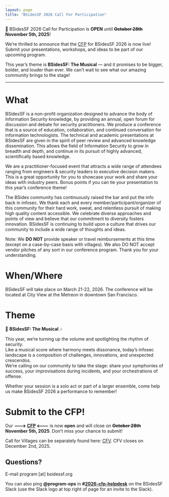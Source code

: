 ```yaml
---
layout: page
title: "BSidesSF 2026 Call For Participation"
---
```


🎤 BSidesSF 2026 Call for Participation is **OPEN** until **~~October 28th~~ November 5th, 2025**!  

We’re thrilled to announce that the [CFP](https://sessionize.com/bsidessf2026) for BSidesSF 2026 is now live! Submit your presentations, workshops, and ideas to be part of our upcoming program.

This year’s theme is **BSidesSF: The Musical** — and it promises to be bigger, bolder, and louder than ever. We can’t wait to see what our amazing community brings to the stage!

---

# **What**

BSidesSF is a non-profit organization designed to advance the body of Information 
Security knowledge, by providing an annual, open forum for discussion and debate for 
security practitioners. We produce a conference that is a source of education, 
collaboration, and continued conversation for information technologists. The technical 
and academic presentations at BSidesSF are given in the spirit of peer review and 
advanced knowledge dissemination. This allows the field of Information Security to grow 
in breadth and depth, and continue in its pursuit of highly advanced, scientifically 
based knowledge.

We are a practitioner-focused event that attracts a wide range of attendees ranging 
from engineers & security leaders to executive decision makers. This is a great 
opportunity for you to showcase your work and share your ideas with industry peers. 
Bonus points if you can tie your presentation to this year’s conference theme!

The BSides community has continuously raised the bar and put the info back in 
infosec. We thank each and every member/participant/organizer of this community for 
their hard work, sweat, and relentless pursuit of making high quality content accessible.
We celebrate diverse approaches and points of view and believe that our commitment to 
diversity fosters innovation. BSidesSF is continuing to build upon a culture that drives 
our community to include a wide range of thoughts and ideas.

Note: We **DO NOT** provide speaker or travel reimbursements at this time (except on a 
case-by-case basis with villages). We also DO NOT accept vendor pitches of any 
sort in our conference program. Thank you for your understanding.

# **When/Where**

BSidesSF will take place on March 21-22, 2026. The conference will be located 
at City View at the Metreon in downtown San Francisco.

# **Theme**

🎵 **BSidesSF: The Musical** 🎶  

This year, we’re turning up the volume and spotlighting the rhythm of security.  
Like a musical score where harmony meets dissonance, today’s infosec landscape is a 
composition of challenges, innovations, and unexpected crescendos.  
We’re calling on our community to take the stage: share your symphonies of success, 
your improvisations during incidents, and your orchestrations of offense.  

Whether your session is a solo act or part of a larger ensemble, come help us make BSidesSF 
2026 a performance to remember!

# **Submit to the CFP!**

Our **---> [CFP](https://sessionize.com/bsidessf2026) <---** is now **open** and will close on **~~October 28th~~ November 5th, 2025**. Don’t miss your chance to submit!

Call for Villages can be separately found here: [CFV](/cfv). CFV closes on December 2nd, 2025.

## **Questions?**
E-mail program [at] bsidessf.org

You can also ping **@program-ops** in 
**#[2026-cfp-helpdesk](https://bsidessf.slack.com/archives/C09E56VTPD5)** on the 
BSidesSF Slack (use the Slack logo at top right of page for an invite to the Slack).
